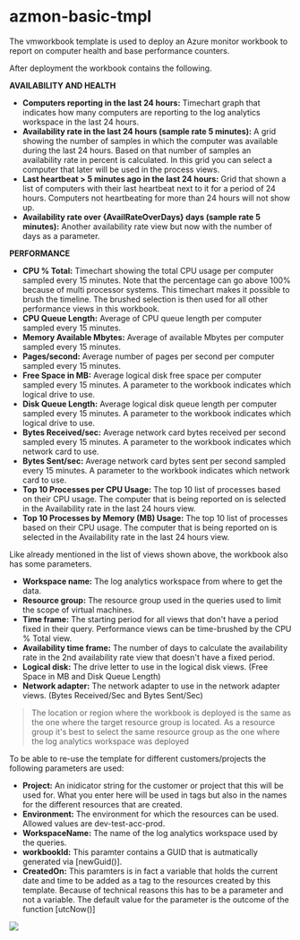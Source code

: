 # azmon-basic-tmpl

The vmworkbook template is used to deploy an Azure monitor workbook to report on computer health and base performance counters.

After deployment the workbook contains the following.

**AVAILABILITY AND HEALTH**

- **Computers reporting in the last 24 hours:** Timechart graph that indicates how many computers are reporting to the log analytics workspace in the last 24 hours.
- **Availability rate in the last 24 hours (sample rate 5 minutes):** A grid showing the number of samples in which the computer was available during the last 24 hours. Based on that number of samples an availability rate in percent is calculated. In this grid you can select a computer that later will be used in the process views.
- **Last heartbeat > 5 minutes ago in the last 24 hours:** Grid that shown a list of computers with their last heartbeat next to it for a period of 24 hours. Computers not heartbeating for more than 24 hours will not show up.
- **Availability rate over {AvailRateOverDays} days (sample rate 5 minutes):** Another availability rate view but now with the number of days as a parameter.

**PERFORMANCE**

- **CPU % Total:** Timechart showing the total CPU usage per computer sampled every 15 minutes. Note that the percentage can go above 100% because of multi processor systems. This timechart makes it possible to brush the timeline. The brushed selection is then used for all other performance views in this workbook.
- **CPU Queue Length:** Average of CPU queue length per computer sampled every 15 minutes.
- **Memory Available Mbytes:** Average of available Mbytes per computer sampled every 15 minutes.
- **Pages/second:** Average number of pages per second per computer sampled every 15 minutes.
- **Free Space in MB:** Average logical disk free space per computer sampled every 15 minutes. A parameter to the workbook indicates which logical drive to use.
- **Disk Queue Length:** Average logical disk queue length per computer sampled every 15 minutes. A parameter to the workbook indicates which logical drive to use.
- **Bytes Received/sec:** Average network card bytes received per second sampled every 15 minutes. A parameter to the workbook indicates which network card to use.
- **Bytes Sent/sec:** Average network card bytes sent per second sampled every 15 minutes. A parameter to the workbook indicates which network card to use.
- **Top 10 Processes per CPU Usage:** The top 10 list of processes based on their CPU usage. The computer that is being reported on is selected in the Availability rate in the last 24 hours view.
- **Top 10 Processes by Memory (MB) Usage:** The top 10 list of processes based on their CPU usage. The computer that is being reported on is selected in the Availability rate in the last 24 hours view.

Like already mentioned in the list of views shown above, the workbook also has some parameters.

- **Workspace name:** The log analytics workspace from where to get the data.
- **Resource group:** The resource group used in the queries used to limit the scope of virtual machines.
- **Time frame:** The starting period for all views that don't have a period fixed in their query. Performance views can be time-brushed by the CPU % Total view.
- **Availability time frame:** The number of days to calculate the availability rate in the 2nd availability rate view that doesn't have a fixed period.
- **Logical disk:** The drive letter to use in the logical disk views. (Free Space in MB and Disk Queue Length)
- **Network adapter:** The network adapter to use in the network adapter views. (Bytes Received/Sec and Bytes Sent/Sec)

> The location or region where the workbook is deployed is the same as the one where the target resource group is located. As a resource group it's best to select the same resource group as the one where the log analytics workspace was deployed

To be able to re-use the template for different customers/projects the following parameters are used:

- **Project:** An inidicator string for the customer or project that this will be used for. What you enter here will be used in tags but also in the names for the different resources that are created.
- **Environment:** The environment for which the resources can be used. Allowed values are dev-test-acc-prod.
- **WorkspaceName:** The name of the log analytics workspace used by the queries.
- **workbookId:** This paramter contains a GUID that is autmatically generated via [newGuid()].
- **CreatedOn:** This paramters is in fact a variable that holds the current date and time to be added as a tag to the resources created by this template. Because of technical reasons this has to be a parameter and not a variable. The default value for the parameter is the outcome of the function [utcNow()]

<a href="https://portal.azure.com/#create/Microsoft.Template/uri/https%3A%2F%2Fraw.githubusercontent.com%2Fmydur%2FARMtemplates%2Fmaster%2Fazmon-vmworkbook-tmpl%2F%5Fworking%2Ftemplate.json" target="_blank">
<img src="http://azuredeploy.net/deploybutton.png"/>
</a><br />

